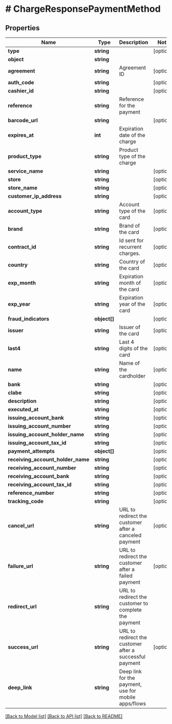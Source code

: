 # # ChargeResponsePaymentMethod

## Properties

Name | Type | Description | Notes
------------ | ------------- | ------------- | -------------
**type** | **string** |  | [optional]
**object** | **string** |  |
**agreement** | **string** | Agreement ID | [optional]
**auth_code** | **string** |  | [optional]
**cashier_id** | **string** |  | [optional]
**reference** | **string** | Reference for the payment |
**barcode_url** | **string** |  | [optional]
**expires_at** | **int** | Expiration date of the charge |
**product_type** | **string** | Product type of the charge |
**service_name** | **string** |  | [optional]
**store** | **string** |  | [optional]
**store_name** | **string** |  | [optional]
**customer_ip_address** | **string** |  | [optional]
**account_type** | **string** | Account type of the card | [optional]
**brand** | **string** | Brand of the card | [optional]
**contract_id** | **string** | Id sent for recurrent charges. | [optional]
**country** | **string** | Country of the card | [optional]
**exp_month** | **string** | Expiration month of the card | [optional]
**exp_year** | **string** | Expiration year of the card | [optional]
**fraud_indicators** | **object[]** |  | [optional]
**issuer** | **string** | Issuer of the card | [optional]
**last4** | **string** | Last 4 digits of the card | [optional]
**name** | **string** | Name of the cardholder | [optional]
**bank** | **string** |  | [optional]
**clabe** | **string** |  | [optional]
**description** | **string** |  | [optional]
**executed_at** | **string** |  | [optional]
**issuing_account_bank** | **string** |  | [optional]
**issuing_account_number** | **string** |  | [optional]
**issuing_account_holder_name** | **string** |  | [optional]
**issuing_account_tax_id** | **string** |  | [optional]
**payment_attempts** | **object[]** |  | [optional]
**receiving_account_holder_name** | **string** |  | [optional]
**receiving_account_number** | **string** |  | [optional]
**receiving_account_bank** | **string** |  | [optional]
**receiving_account_tax_id** | **string** |  | [optional]
**reference_number** | **string** |  | [optional]
**tracking_code** | **string** |  | [optional]
**cancel_url** | **string** | URL to redirect the customer after a canceled payment | [optional]
**failure_url** | **string** | URL to redirect the customer after a failed payment | [optional]
**redirect_url** | **string** | URL to redirect the customer to complete the payment |
**success_url** | **string** | URL to redirect the customer after a successful payment | [optional]
**deep_link** | **string** | Deep link for the payment, use for mobile apps/flows |

[[Back to Model list]](../../README.md#models) [[Back to API list]](../../README.md#endpoints) [[Back to README]](../../README.md)
